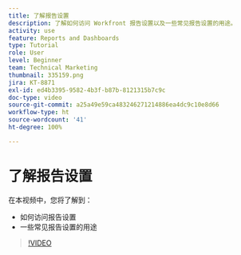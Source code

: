 ```yaml
---
title: 了解报告设置
description: 了解如何访问 Workfront 报告设置以及一些常见报告设置的用途。
activity: use
feature: Reports and Dashboards
type: Tutorial
role: User
level: Beginner
team: Technical Marketing
thumbnail: 335159.png
jira: KT-8871
exl-id: ed4b3395-9582-4b3f-b87b-8121315b7c9c
doc-type: video
source-git-commit: a25a49e59ca483246271214886ea4dc9c10e8d66
workflow-type: ht
source-wordcount: '41'
ht-degree: 100%

---
```


# 了解报告设置

在本视频中，您将了解到：

* 如何访问报告设置
* 一些常见报告设置的用途

>[!VIDEO](https://video.tv.adobe.com/v/335159/?quality=12&learn=on)

